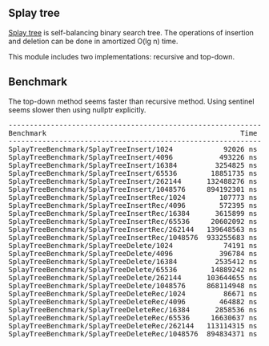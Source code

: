 ## Splay tree
[Splay tree](https://en.wikipedia.org/wiki/Splay_tree) is self-balancing binary search
tree. The operations of insertion and deletion can be done in amortized O(lg n) time.

This module includes two implementations: recursive and top-down.

## Benchmark
The top-down method seems faster than recursive method. Using sentinel seems
slower then using nullptr explicitly.
<pre>
-------------------------------------------------------------------------------------
Benchmark                                              Time           CPU Iterations
-------------------------------------------------------------------------------------
SplayTreeBenchmark/SplayTreeInsert/1024            92026 ns      92048 ns       7616
SplayTreeBenchmark/SplayTreeInsert/4096           493226 ns     493246 ns       1414
SplayTreeBenchmark/SplayTreeInsert/16384         3254825 ns    3253998 ns        217
SplayTreeBenchmark/SplayTreeInsert/65536        18851735 ns   18852069 ns         37
SplayTreeBenchmark/SplayTreeInsert/262144      132488276 ns  132458441 ns          7
SplayTreeBenchmark/SplayTreeInsert/1048576     894192301 ns  894170592 ns          1
SplayTreeBenchmark/SplayTreeInsertRec/1024        107773 ns     107810 ns       6556
SplayTreeBenchmark/SplayTreeInsertRec/4096        572395 ns     572406 ns       1164
SplayTreeBenchmark/SplayTreeInsertRec/16384      3615899 ns    3615927 ns        197
SplayTreeBenchmark/SplayTreeInsertRec/65536     20602092 ns   20602463 ns         34
SplayTreeBenchmark/SplayTreeInsertRec/262144   139648563 ns  139468781 ns          6
SplayTreeBenchmark/SplayTreeInsertRec/1048576  933255683 ns  933260942 ns          1
SplayTreeBenchmark/SplayTreeDelete/1024            74191 ns      74190 ns       9451
SplayTreeBenchmark/SplayTreeDelete/4096           396784 ns     396778 ns       1753
SplayTreeBenchmark/SplayTreeDelete/16384         2535412 ns    2535416 ns        279
SplayTreeBenchmark/SplayTreeDelete/65536        14889242 ns   14888003 ns         47
SplayTreeBenchmark/SplayTreeDelete/262144      103644655 ns  103642366 ns          7
SplayTreeBenchmark/SplayTreeDelete/1048576     868114948 ns  868117896 ns          1
SplayTreeBenchmark/SplayTreeDeleteRec/1024         86671 ns      86663 ns       8100
SplayTreeBenchmark/SplayTreeDeleteRec/4096        464882 ns     464875 ns       1516
SplayTreeBenchmark/SplayTreeDeleteRec/16384      2858536 ns    2858433 ns        247
SplayTreeBenchmark/SplayTreeDeleteRec/65536     16630637 ns   16630148 ns         43
SplayTreeBenchmark/SplayTreeDeleteRec/262144   113114315 ns  113115422 ns          6
SplayTreeBenchmark/SplayTreeDeleteRec/1048576  894834371 ns  894791996 ns          1
</pre>
